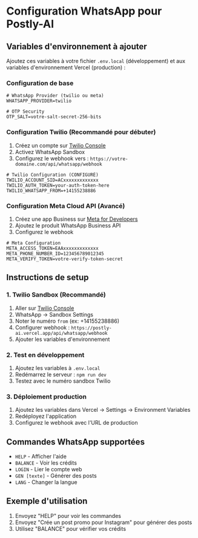 # Configuration WhatsApp pour Postly-AI

## Variables d'environnement à ajouter

Ajoutez ces variables à votre fichier `.env.local` (développement) et aux variables d'environnement Vercel (production) :

### Configuration de base
```env
# WhatsApp Provider (twilio ou meta)
WHATSAPP_PROVIDER=twilio

# OTP Security
OTP_SALT=votre-salt-secret-256-bits
```

### Configuration Twilio (Recommandé pour débuter)

1. Créez un compte sur [Twilio Console](https://console.twilio.com/)
2. Activez WhatsApp Sandbox
3. Configurez le webhook vers : `https://votre-domaine.com/api/whatsapp/webhook`

```env
# Twilio Configuration (CONFIGURÉ)
TWILIO_ACCOUNT_SID=ACxxxxxxxxxxxxx
TWILIO_AUTH_TOKEN=your-auth-token-here
TWILIO_WHATSAPP_FROM=+14155238886
```

### Configuration Meta Cloud API (Avancé)

1. Créez une app Business sur [Meta for Developers](https://developers.facebook.com/)
2. Ajoutez le produit WhatsApp Business API
3. Configurez le webhook

```env
# Meta Configuration
META_ACCESS_TOKEN=EAAxxxxxxxxxxxxx
META_PHONE_NUMBER_ID=123456789012345
META_VERIFY_TOKEN=votre-verify-token-secret
```

## Instructions de setup

### 1. Twilio Sandbox (Recommandé)

1. Aller sur [Twilio Console](https://console.twilio.com/)
2. WhatsApp → Sandbox Settings
3. Noter le numéro `from` (ex: +14155238886)
4. Configurer webhook : `https://postly-ai.vercel.app/api/whatsapp/webhook`
5. Ajouter les variables d'environnement

### 2. Test en développement

1. Ajoutez les variables à `.env.local`
2. Redémarrez le serveur : `npm run dev`
3. Testez avec le numéro sandbox Twilio

### 3. Déploiement production

1. Ajoutez les variables dans Vercel → Settings → Environment Variables
2. Redéployez l'application
3. Configurez le webhook avec l'URL de production

## Commandes WhatsApp supportées

- `HELP` - Afficher l'aide
- `BALANCE` - Voir les crédits
- `LOGIN` - Lier le compte web
- `GEN [texte]` - Générer des posts
- `LANG` - Changer la langue

## Exemple d'utilisation

1. Envoyez "HELP" pour voir les commandes
2. Envoyez "Crée un post promo pour Instagram" pour générer des posts
3. Utilisez "BALANCE" pour vérifier vos crédits
